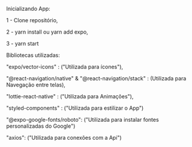Inicializando App:

1 - Clone repositório,

2 - yarn install ou yarn add expo,

3 - yarn start

Bibliotecas utilizadas:

"expo/vector-icons" : ("Utilizada para ícones"),

"@react-navigation/native" & "@react-navigation/stack" : (Utilizada para Navegação entre telas),

"lottie-react-native" : ("Utilizada para Animações"),

"styled-components" : ("Utilizada para estilizar o App")

"@expo-google-fonts/roboto": ("Utilizada para instalar fontes personalizadas do Google")

"axios": ("Utilizada para conexões com a Api")